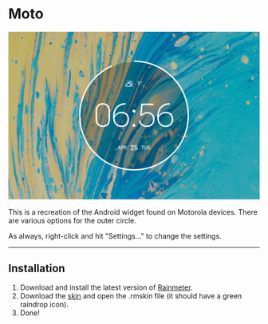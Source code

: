 # Moto

![](Moto-1500px.jpg)

This is a recreation of the Android widget found on Motorola devices. There are various options for the outer circle.

As always, right-click and hit "Settings..." to change the settings.

----

## Installation

1. Download and install the latest version of [Rainmeter](https://www.rainmeter.net/).  
2. Download the [skin](https://github.com/adriaanjelle/Moto/releases/latest) and open the .rmskin file (it should have a green raindrop icon).  
3. Done!
